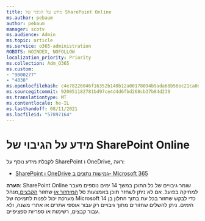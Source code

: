 ```yaml
---
title: מידע על הגיבוי של SharePoint Online
ms.author: pebaum
author: pebaum
manager: scotv
ms.audience: Admin
ms.topic: article
ms.service: o365-administration
ROBOTS: NOINDEX, NOFOLLOW
localization_priority: Priority
ms.collection: Adm_O365
ms.custom:
- "9000277"
- "4838"
ms.openlocfilehash: c4e78226046f16352b140b12a00178094b9ada68b58ec21ca0d974792c8e3068
ms.sourcegitcommit: 920051182781bd97ce4d4d6fbd268cb37b84d239
ms.translationtype: MT
ms.contentlocale: he-IL
ms.lasthandoff: 08/11/2021
ms.locfileid: "57897164"
---
```

# <a name="sharepoint-online-backup-information"></a>מידע על הגיבוי של SharePoint Online

לקבלת מידע נוסף על SharePoint ו OneDrive, ראה:

- [SharePoint ו OneDrive גמישות נתונים ב- Microsoft 365](https://docs.microsoft.com/compliance/assurance/assurance-sharepoint-onedrive-data-resiliency)

**הערה**: SharePoint Online שומר גיבויים של כל התוכן במשך 14 ימים נוספים מעבר למחיקה בפועל. אם לא ניתן לשחזר תוכן באמצעות סל [המיחזור או](https://support.microsoft.com/office/restore-deleted-items-from-the-site-collection-recycle-bin-5fa924ee-16d7-487b-9a0a-021b9062d14b) שחזור [הקבצים,](https://support.microsoft.com/office/restore-your-onedrive-fa231298-759d-41cf-bcd0-25ac53eb8a15)מנהל מערכת יכול לפנות לתמיכה של Microsoft כדי לבקש שחזור בכל עת בתוך החלון בן 14 הימים. ניתן להשלים שחזורים מתוך גיבויים רק עבור אוספי אתרים או אתרי משנה, ולא עבור קבצים, רשימות או ספריות ספציפיים.
